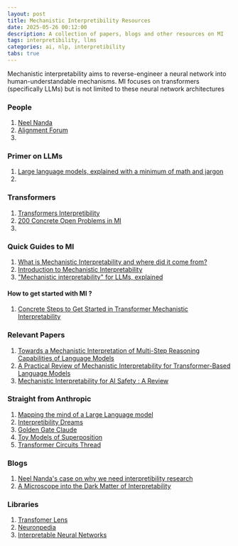 ```yaml
---
layout: post
title: Mechanistic Interpretibility Resources
date: 2025-05-26 00:12:00
description: A collection of papers, blogs and other resources on MI
tags: interpretibility, llms
categories: ai, nlp, interpretibility
tabs: true
---
```


Mechanistic interpretability aims to reverse-engineer a neural network into human-understandable mechanisms. MI focuses on transformers (specifically LLMs) but is not limited to these neural network architectures


### People 
1. [Neel Nanda](https://www.neelnanda.io/mechanistic-interpretability)
2. [Alignment Forum](https://www.alignmentforum.org/)
3. 

### Primer on LLMs
1. [Large language models, explained with a minimum of math and jargon](https://www.understandingai.org/p/large-language-models-explained-with)
2. 

### Transformers
1. [Transformers Interpretibility](https://arena-chapter1-transformer-interp.streamlit.app/)
2. [200 Concrete Open Problems in MI](https://www.alignmentforum.org/posts/LbrPTJ4fmABEdEnLf/200-concrete-open-problems-in-mechanistic-interpretability)
3. 


### Quick Guides to MI
1. [What is Mechanistic Interpretability and where did it come from?](https://mindfulmodeler.substack.com/p/what-is-mechanistic-interpretability)
2. [Introduction to Mechanistic Interpretability](https://bluedot.org/blog/introduction-to-mechanistic-interpretability)
3. ["Mechanistic interpretability" for LLMs, explained](https://seantrott.substack.com/p/mechanistic-interpretability-for)

#### How to get started with MI ? 
1. [Concrete Steps to Get Started in Transformer Mechanistic Interpretability](https://www.neelnanda.io/mechanistic-interpretability/getting-started)


### Relevant Papers
1. [Towards a Mechanistic Interpretation of Multi-Step Reasoning Capabilities of Language Models](https://arxiv.org/abs/2310.14491)
2. [A Practical Review of Mechanistic Interpretability for Transformer-Based Language Models](https://arxiv.org/html/2407.02646v1)
3. [Mechanistic Interpretability for AI Safety : A Review](https://arxiv.org/pdf/2404.14082)


### Straight from Anthropic
1. [Mapping the mind of a Large Language model](https://www.anthropic.com/research/mapping-mind-language-model)
2. [Interpretibility Dreams](https://transformer-circuits.pub/2023/interpretability-dreams/index.html)
3. [Golden Gate Claude](https://www.anthropic.com/news/golden-gate-claude)
4. [Toy Models of Superposition](https://transformer-circuits.pub/2022/toy_model/index.html)
5. [Transformer Circuits Thread](https://transformer-circuits.pub/)

### Blogs

1. [Neel Nanda's case on why we need interpretibility research](https://www.lesswrong.com/posts/uK6sQCNMw8WKzJeCQ/a-longlist-of-theories-of-impact-for-interpretability)
2. [A Microscope into the Dark Matter of Interpretability](https://hkamath.me/blog/2024/rqae/)
   
### Libraries
1. [Transfomer Lens](https://transformerlensorg.github.io/TransformerLens/content/getting_started_mech_interp.html)
2. [Neuronpedia](https://www.neuronpedia.org/)
3. [Interpretable Neural Networks](https://nnsight.net/)


